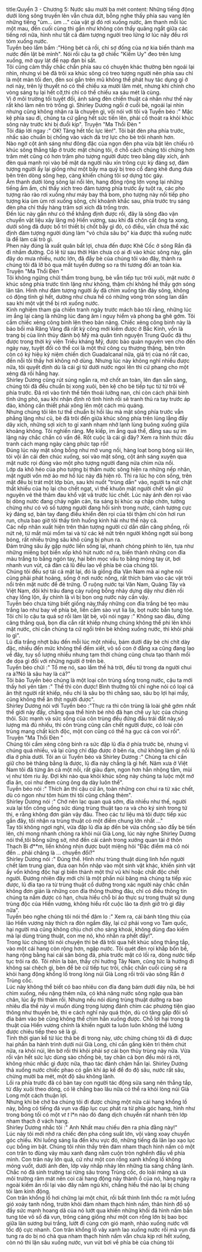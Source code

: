 title:Quyển 3 - Chương 5: Nước sâu mười ba mét
content:
Những tiếng động dưới lòng sông truyền lên vẫn chưa dứt, bỗng nghe thấy phía sau vang lên những tiếng "ùm... ùm ..." của vật gì đó rơi xuống nước, âm thanh mỗi lúc một mau, đến cuối cùng thì gần như không còn thấy quãng ngắt giữa các tiếng rơi nữa, hình như tất cả đám tượng người treo lửng lơ lúc nãy đều rơi tõm xuống nước.<br>Tuyền béo lẩm bẩm :"Hỏng bét cả rồi, chỉ sợ đống của nợ kia biến thành ma nước đến lật bè mình". Nói rồi cậu ta gỡ chiếc "Kiếm Uy" đeo trên lưng xuống, mở quy lát để nạp đạn bi sắt.<br>Tôi cũng cảm thấy chắc chắn phía sau có chuyện khác thường bèn ngoái lại nhìn, nhưng vì bè đã trôi xa khúc sông có treo tượng người nên phía sau chỉ là một màn tối đen, đèn soi gắn trên mũ không thể phát huy tác dụng gì ở nơi này, trên lý thuyết nó có thể chiếu xa mười lăm mét, nhưng khi chỉnh cho vòng sáng tụ lại hết cỡ,thì chỉ có thể chiếu xa sáu mét là cùng.<br>Vì ở môi trường tối tuyệt đối, ánh sáng đèn chiến thuật cá nhân như thế này rất khó làm nên trò trống gì. Shirley Dương ngồi ở cuối bè, ngoái lại nhìn nhưng cũng không nhận ra là chuyện gì, vội nói với tôi và Tuyền béo :" Mặc kệ phía sau đi, chúng ta cứ gắng hết sức tiến lên, phải cố thoát ra khỏi khúc sông này trước khi bị đuổi kịp". Truyện "Ma Thổi Đèn " <br>Tôi đáp lời ngay :" OK! Tăng hết tốc lực lên!". Tôi bật đèn pha phía trước, nhấc sào chuẩn bị chống vào vách đá trợ lực cho bè trôi nhanh hơn.<br>Nào ngờ cột ánh sáng như đông đặc của ngọn đèn pha vừa bật lên chiếu rõ khúc sông thẳng tắp ở trước mặt chúng tôi, ở chỗ cách chúng tôi chừng hơn trăm mét cũng có hơn trăm pho tượng người được treo bằng dây xích, ánh đèn quá mạnh rọi vào bề mặt da người nâu xỉn trông cực kỳ đáng sợ, đám tượng người ấy lại giống như một bầy ma quỷ bị treo cổ đang khẽ đung đưa bên trên dòng sông hẹp, càng khiến chúng tôi sợ dựng tóc gáy.<br>Âm thanh dưới lòng sông lại nổi lên, hang động rộng lớn vọng lại những tiếng ầm ầm, chỉ thấy xích treo đám tượng phía trước ấy tuột ra, các pho tượng rào rào rơi xuống như máy bay thả bom, pho tượng này nối tiếp pho tượng kia ùm ùm rơi xuống sông, chỉ khoảnh khắc sau, phía trước trụ sáng đèn pha chỉ thấy hàng trăm sợi xích đã trống trơn.<br>Đến lúc này gần như có thể khẳng định được rồi, đây là sông đào vận chuyển vật liệu xây lăng mộ Hiến vương, sau khi đã chôn cất ông ta xong, dưới sông đã được bố trí thiết bị chốt bẫy gì đó, có điều, vẫn chưa thể xác định đám tượng người dùng làm "vỏ chứa sâu bọ" kia được thả xuống nước là để làm cái trò gì.<br>Phen này đúng là xuất quân bất lợi, chưa đến được Khê Cốc ở sông Rắn đã đi nhầm đường. Có lẽ từ sau thời Hán chưa có ai đi vào khúc sông này, gần đây do mưa nhiều, nước lớn, đã đẩy bè của chúng tôi vào đây, thành ra chúng tôi đã lỡ bỏ qua mất tuyến đường so ra thì tương đối an toàn kia. Truyện "Ma Thổi Đèn " <br>Tôi không ngừng chửi thầm trong bụng, bè vẫn tiếp tục trôi xuôi, mặt nước ở khúc sông phía trước tĩnh lặng như không, thậm chí không hề thấy gợn sóng lăn tăn. Hình như đám tượng người ấy đã chìm xuống tận đáy sông, không có động tĩnh gì hết, dường như chưa hề có những vòng tròn sóng lan dần sau khi một vật thể bị rơi xuống nước.<br>Kinh nghiệm tham gia chiến tranh ngày trước mách bảo tôi rằng, những lúc im ắng lại càng là những lúc đang âm ỉ nguy hiểm và phong ba ghê gớm. Tôi cầm chiếc xẻng công binh lên theo bản năng. Chiếc xẻng công binh này là bảo bối mà Răng Vàng đã rất kỳ công mới kiếm được ở Bắc Kinh, vốn là trang bị của lính thủy đánh bộ Mỹ mà quân tình nguyện Trung Quốc đã thu được trong thời kỳ viện Triều kháng Mỹ, được bảo quản nguyên vẹn cho đến ngày nay, tuyệt đối có thể coi là một thứ công cụ thượng thặng, bên trên còn có ký hiệu kỷ niệm chiến dịch Guadalcanal nữa, giá trị của nó rất cao, đến nỗi tôi thấy hơi không nỡ dùng. Nhưng lúc này không nghĩ nhiều được nữa, tôi quyết định dù là cái gì từ dưới nước ngoi lên thì cứ phang cho một xẻng đã rồi hẵng hay.<br>Shirley Dương cũng rút súng ngắn ra, mở chốt an toàn, lên đạn sẵn sàng, chúng tôi đã đều chuẩn bị xong xuôi, bèn kệ cho bè tiếp tục từ từ trôi về phía trước. Đã rơi vào tình thế tiến thoái lưỡng nan, chỉ còn cách phải bình tĩnh ứng phó, sau khi nhận định rõ tình hình rồi sẽ tranh thủ ra tay trước áp đảo, không cần thiết phải xông lên một cách mù quáng.<br>Nhưng chúng tôi lên tư thế chuẩn bị hồi lâu mà mặt sông phía trước vẫn phẳng lặng như cũ, bè đã trôi đến giữa khúc sông phía trên lủng lẳng đầy dây xích, những sợi xích to gỉ xanh nham nhở lạnh lùng buông xuống giữa khoảng không. Tôi nghiến răng. Mẹ kiếp, im ắng quá thể, đằng sau sự im lặng này chắc chắn có vấn đề. Rốt cuộc là cái gì đây? Xem ra hình thức đấu tranh cách mạng ngày càng phức tạp rồi!<br>Đúng lúc này mặt sông bỗng như mở vung nồi, hàng loạt bong bóng sủi lên, tôi vội ấn cái đèn chúc xuống, soi vào mặt sông, cột ánh sáng xuyên qua mặt nước rọi đúng vào một pho tượng người đang nửa chìm nửa nổi.<br>Lớp da khô héo của pho tượng bị thấm nước sông hiện ra những nếp nhăn, mặt người vốn mờ ảo mơ hồ lúc này đã hiện rõ. Thì ra lúc họ còn sống, trên mặt đều bị trát một lớp bùn, sau khi nuốt "trùng dẫn" vào, người ta nút chặt thất khiếu của họ lại cho chết ngạt, vì thế khuôn mặt người chết vẫn giữ nguyên vẻ thê thảm đau khổ vật vã trước lúc chết. Lúc này ánh đèn rọi vào bị dòng nước đang chảy ngăn cản, tia sáng bị khúc xạ chập chờn, tưởng chừng như có vô số tượng người đang hồi sinh trong nước, cảnh tượng cực kỳ đáng sợ, bàn tay đang điều khiển đèn rọi của tôi thậm chí còn hơi run run, chưa bao giờ tôi thấy tình huống kinh hãi như thế này cả.<br>Các nếp nhăn xuất hiện trên thân tượng người cứ dần dần căng phồng, rồi nứt nẻ, từ mắt mũi mồm tai và từ các kẽ nứt trên người không ngớt sùi bong bóng, rất nhiều trứng sâu khô cũng bị phun ra.<br>Đám trứng sâu ấy gặp nước liền sống lại, nhanh chóng phình to lên, tựa như những miếng bọt biển xốp khô hút nước nở ra, biến thành những con đỉa màu trắng to bằng ngón tay, hai bên mọc vấu to bằng móng tay út, bơi nhanh vun vút, cả đàn cả lũ đều lao về phía bè của chúng tôi.<br>Chúng tôi đều sợ tái cả mặt lại, đó là giống đỉa Vân Nam mà ai nghe nói cũng phải phát hoảng, sống ở nơi nước nông, rất thích bám vào các vật trôi nổi trên mặt nước để đẻ trứng. Ở ruộng nước tại Vân Nam, Quảng Tây và Việt Nam, đôi khi trâu đang cày ruộng bỗng nhảy dựng dậy như điên rồi chạy lồng lộn, ấy chính là vì bị bọn ong nước này cắn vậy.<br>Tuyền béo chưa từng biết giống này,thấy những con đỉa trắng bé tẹo màu trắng lao như bay về phía bè, liền cầm sào vụt lia lịa, bọt nước bắn tung tóe.<br>Tôi chỉ lo cậu ta quá sợ rồi làm lật bè, vội nói ngay :" Không sao đâu, đừng căng thẳng quá, bọn đỉa cắn rất khiếp nhưng chúng không thể phi lên khỏi mặt nước, chỉ cần chúng ta cứ ngồi trên bè không xuống nước, thì khỏi phải lo gì".<br>Lũ đỉa trắng nhợt bâu đến mỗi lúc một nhiều, bám dưới đáy bè chi chít dày đặc, nhiều đến mức không thể đếm xiết, vô số con ở đằng xa cũng đang lao về đây, tuy số lượng nhiều nhưng tạm thời chúng cũng chưa tạo thành mối đe dọa gì đối với những người ở trên bè.<br>Tuyền béo chửi :" Tổ mẹ nó, sao lắm thế hả trời, đều từ trong da người chui ra à?Nó là sâu hay là cá?"<br>Tôi bảo Tuyền béo chúng là một loại côn trùng sống trong nước, cậu ta mới thấy hơi yên tâm :" Thế thì còn được! Bình thường tôi chỉ nghe nói có loại cá ăn thịt người rất khiếp, nếu chỉ là sâu bọ thì chẳng sao, sâu bọ lợi hại mấy, cũng không thể ăn thịt người được".<br>Shirley Dương nói với Tuyền béo :"Thực ra thì côn trùng là loài ghê gớm nhất thế giới này đấy, chẳng qua thể hình bé nhỏ đã hạn chế uy lực của chúng thôi. Sức mạnh và sức sống của côn trùng đều đứng đầu trái đất này,số lượng mà đủ nhiều, thì côn trùng cũng cắn chết người được, có loài côn trùng mang chất kịch độc, một con cũng có thể hạ gục cả con voi rồi". Truyện "Ma Thổi Đèn " <br>Chúng tôi cầm xẻng công binh ra sức đập lũ đỉa ở phía trước bè, nhưng vì chúng quá nhiều, vả lại cũng chỉ đập được ở bên rìa, chứ không làm gì nổi lũ đỉa ở phía dưới. Tôi an ủi Tuyền béo và Shirley Dương :" Chúng ta chỉ cần giữ cho bè thăng bằng là được, lũ đỉa này chẳng là gì hết. Năm xưa ở Việt Nam tôi đã từng ăn cả một nồi, rất giàu đạm, ngon hơn hẳn nhộng tằm, mùi vị như tôm riu ấy. Đợi khi nào qua khỏi khúc sông này chúng ta luộc một mớ đỉa ăn, coi như đem cúng ông dạ dày luôn thể".<br>Tuyền béo nói :" Thích ăn thì cậu cứ ăn, toàn những con chui ra từ xác chết, dù có ngon như tôm hùm thì tôi cũng chẳng thèm".<br>Shirley Dương nói :" Chớ nên lạc quan quá sớm, đỉa nhiều như thế, người xưa lại tốn công uổng sức dùng trùng thuật tạo ra và cho ký sinh trong tử thi, e rằng không đơn giản vậy đâu. Theo các tư liệu mà tôi được tiếp xúc gần đây, tôi nhận ra trùng thuật có một điểm chung lớn nhất ..."<br>Tay tôi không ngơi nghỉ, vừa đập lũ đỉa áp đến bè vừa chống sào đẩy bè tiến lên, chỉ mong nhanh chóng ra khỏi núi Già Long, lúc này nghe Shirley Dương nói thế,tôi bỗng sững sờ, nhớ đến cái cảnh trong xưởng quan tài ở thôn Thạch Bi đ**m, liền không nhịn được buột miệng hỏi "Đặc điểm mà cô nói đến .. phải chăng là ... chuyển đổi?"<br>Shirley Dương nói :" Đúng thế. Hình như trùng thuật dùng linh hồn người chết làm trung gian, đưa oan hồn nhập vào một sinh vật khác, khiến sinh vật ấy vốn không độc hại gì biến thành một thứ vũ khí hoặc chất độc chết người. Đương nhiên đây mới chỉ là một phần núi băng mà chúng ta tiếp xúc được, lũ đỉa tạo ra từ trùng thuật cổ dưỡng trong xác người này chắc chắn không đơn giản là những con đỉa thông thường đâu, chỉ có điều thông tin chúng ta nắm được có hạn, chưa hiểu chỗ bí ảo thực sự trong thuật sử dụng trùng độc của Hiến vương, không hiểu rốt cuộc lão ta định giở trò gì đây nữa".<br>Tuyền béo nghe chúng tôi nói thế đâm lo :" Xem ra, cái bánh tông thiu của lão Hiến vương này thích ra đòn ngầm đây, lại cứ phải vong vo Tam quốc, hại người mà cũng không chịu chơi cho sảng khoái, không dùng đao kiếm mà lại dùng trùng thuật, con mẹ nó, khó nhằn ra phết đấy!".<br>Trong lúc chúng tôi nói chuyện thì bè đã trôi qua hết khúc sông thẳng tắp, vào một cái hang còn rộng hơn, ngập nước. Tôi quét đèn rọi khắp bốn bề, hang rộng bằng hai cái sân bóng đá, phía trước mặt có lối ra, dòng nước tiếp tục trôi ra đó. Tôi nhìn la bàn, thấy chỉ hướng Tây Nam, cũng tức là hướng đi không sai chệch gì, bèn để bè cứ tiếp tục trôi, chắc chắn cuối cùng sẽ ra khỏi hang động khổng lồ trong lòng núi Già Long rồi trôi vào sông Rắn ở Trùng cốc.<br>Lúc này không thể biết có bao nhiêu con đỉa đang bám dưới đáy nữa, bè hơi chìm xuống, nếu nặng thêm nữa, có khả năng nước sông ngập qua bàn chân, lúc ấy thì thảm rồi. Nhưng nếu nói dùng trùng thuật dưỡng ra bao nhiêu đỉa thế này vì muốn dùng trọng lượng đánh chìm các phương tiện giao thông như thuyền bè, thì e cách nghĩ này quá thộn, dù có tăng gấp đôi số đỉa bám vào bè cũng không thể chìm hẳn xuống được. Chỗ lợi hại trong tà thuật của Hiến vương chính là khiến người ta luôn luôn không thể lường được chiêu tiếp theo sẽ là gì.<br>Tính thời gian kể từ lúc thả bè đi trong này, ước chừng chúng tôi đã đi được hai phần ba hành trình dưới núi Già Long, chỉ cần gắng kiên trì thêm chút nữa, ra khỏi núi, lên bờ rồi thì khỏi phải sợ cái bọn thủy trùng này nữa. Vừa rồi vận hết sức lực dùng sào chống bè, tay chân cả bọn đều mỏi rã rời, không nhúc nhắc gì được nữa, thao tác đành chậm hẳn lại. Shirley Dương thả xuống nước chiếc phao có gắn khí áp kế để đo độ sâu, nước rất sâu, chừng mười ba mét, một độ sâu không lành.<br>Lối ra phía trước đã có bàn tay con người tác động sửa sang nên thẳng tắp, từ đây xuôi theo dòng, có lẽ chẳng bao lâu nữa có thể ra khỏi lòng núi Già Long một cách thuận lợi.<br>Nhưng khi bè chở ba chúng tôi đi được chừng một nửa cái hang khổng lồ này, bỗng có tiếng đá vụn va đập lục cục phát ra từ phía góc hang, hình như trong bóng tối có một v*t t* l*n nào đó đang dịch chuyển rất nhanh trên lớp nham thạch ở vách hang.<br>Shirley Dương nhắc tôi :" Anh Nhất mau chiếu đèn ra phía đằng này!"<br>Lúc này tôi mới nhớ ra chiếc đèn pha công suất lớn, vội vàng xoay chuyển góc chiếu. Khi luồng sáng lia đến khu vực đó, những tiếng đá lăn lạo xạo lục cục bỗng im bặt. Chúng tôi nhìn thấy trên đám nham thạch hình nấm có một con trăn to đùng vảy màu xanh đang nằm cuộn tròn nghểnh đầu về phía mình. Con trăn này lớn quá, cứ như một con rồng xanh khổng lồ không móng vuốt, dưới ánh đèn, lớp vảy nhấp nháy lên những tia sáng chẳng lành. Chắc nó đã sinh trưởng tai rừng sâu trong Trùng cốc, do loài mãng xà ưa môi trường râm mát nên coi cái hang động này thành ổ của nó, hàng ngày ra ngoài kiếm ăn rồi lại vào đây nằm ngủ khì, chẳng hiểu thế nào lại bị chúng tôi làm kinh động.<br>Con trăn khổng lồ hơi chững lại một chút, rồi bất thình lình thốc ra một luồng gió xoáy tanh nồng, trườn khỏi đám nham thạch hình nấm, thân hình đồ sộ đầy sức mạnh hoang dã của nó lướt qua khiến những khối đá hình nấm bắn tung tóe vô số đá vụn, trông càng giống như một con rồng lớn bị bao bọc giữa làn sương bụi trắng, lướt đi cùng cơn gió mạnh, nhào xuống nước với tốc độ cực nhanh. Con trăn khổng lồ vảy xanh lao xuống nước rồi mà vụn đá tung ra do bị nó chà qua nham thạch hình nấm vẫn chưa kịp rơi hết xuống, còn nó thì lặn sâu xuống nước, vun vút bơi về phía bè của chúng tôi